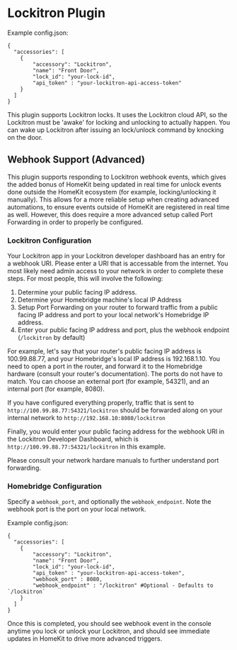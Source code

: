 
# Lockitron Plugin

Example config.json:

    {
      "accessories": [
        {
            "accessory": "Lockitron",
            "name": "Front Door",
            "lock_id": "your-lock-id",
            "api_token" : "your-lockitron-api-access-token"
        }
      ]
    }

This plugin supports Lockitron locks. It uses the Lockitron cloud API, so the Lockitron must be 'awake' for locking and unlocking to actually happen. You can wake up Lockitron after issuing an lock/unlock command by knocking on the door.

## Webhook Support (Advanced)

This plugin supports responding to Lockitron webhook events, which gives the added bonus of HomeKit being updated in real time for unlock events done outside the HomeKit ecosystem (for example, locking/unlocking it manually). This allows for a more reliable setup when creating advanced automations, to ensure events outside of HomeKit are registered in real time as well. However, this does require a more advanced setup called Port Forwarding in order to properly be configured.

### Lockitron Configuration
Your Lockitron app in your Lockitron developer dashboard has an entry for a webhook URI. Please enter a URI that is accessable from the internet. You most likely need admin access to your network in order to complete these steps. For most people, this will involve the following:

1. Determine your public facing IP address.
2. Determine your Homebridge machine's local IP Address
3. Setup Port Forwarding on your router to forward traffic from a public facing IP address and port to your local network's Homebridge IP address.
4. Enter your public facing IP address and port, plus the webhook endpoint (`/lockitron` by default)

For example, let's say that your router's public facing IP address is 100.99.88.77, and your Homebridge's local IP address is 192.168.1.10. You need to open a port in the router, and forward it to the Homebridge hardware (consult your router's documentation). The ports do not have to match. You can choose an external port (for example, 54321), and an internal port (for example, 8080). 

If you have configured everything properly, traffic that is sent to `http://100.99.88.77:54321/lockitron` should be forwarded along on your internal network to `http://192.168.10:8080/lockitron`

Finally, you would enter your public facing address for the webhook URI in the Lockitron Developer Dashboard, which is `http://100.99.88.77:54321/lockitron` in this example.

Please consult your network hardare manuals to further understand port forwarding.

### Homebridge Configuration

Specify a `webhook_port`, and optionally the `webhook_endpoint`. Note the webhook port is the port on your local network.

Example config.json:

    {
      "accessories": [
        {
            "accessory": "Lockitron",
            "name": "Front Door",
            "lock_id": "your-lock-id",
            "api_token" : "your-lockitron-api-access-token",
			"webhook_port" : 8080,
			"webhook_endpoint" : "/lockitron" #Optional - Defaults to `/lockitron`
        }
      ]
    }

Once this is completed, you should see webhook event in the console anytime you lock or unlock your Lockitron, and should see immediate updates in HomeKit to drive more advanced triggers. 